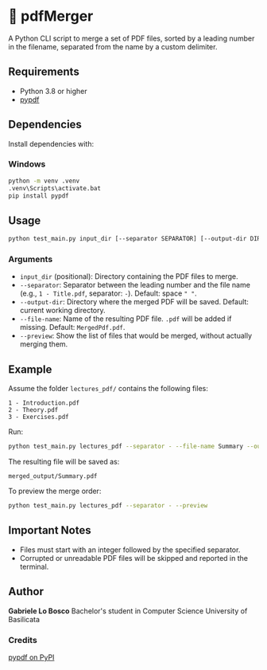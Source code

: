 # 📄 pdfMerger

A Python CLI script to merge a set of PDF files, sorted by a leading number in the filename, separated from the name by a custom delimiter.

## Requirements

- Python 3.8 or higher
- [pypdf](https://pypi.org/project/pypdf/)

## Dependencies

Install dependencies with:

### Windows

```bash
python -m venv .venv
.venv\Scripts\activate.bat
pip install pypdf
```

## Usage

```bash
python test_main.py input_dir [--separator SEPARATOR] [--output-dir DIR] [--file-name NAME] [--preview]
```

### Arguments

- `input_dir` (positional): Directory containing the PDF files to merge.
- `--separator`: Separator between the leading number and the file name (e.g., `1 - Title.pdf`, separator: `-`). Default: space `" "`.
- `--output-dir`: Directory where the merged PDF will be saved. Default: current working directory.
- `--file-name`: Name of the resulting PDF file. `.pdf` will be added if missing. Default: `MergedPdf.pdf`.
- `--preview`: Show the list of files that would be merged, without actually merging them.

## Example

Assume the folder `lectures_pdf/` contains the following files:

```
1 - Introduction.pdf
2 - Theory.pdf
3 - Exercises.pdf
```

Run:

```bash
python test_main.py lectures_pdf --separator - --file-name Summary --output-dir merged_output
```

The resulting file will be saved as:

```
merged_output/Summary.pdf
```

To preview the merge order:

```bash
python test_main.py lectures_pdf --separator - --preview
```

## Important Notes

- Files must start with an integer followed by the specified separator. 
- Corrupted or unreadable PDF files will be skipped and reported in the terminal.

## Author

**Gabriele Lo Bosco**
Bachelor's student in Computer Science
University of Basilicata

### Credits

[pypdf on PyPI](https://pypi.org/project/pypdf/)
